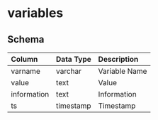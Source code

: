 # variables

## Schema
| Column | Data Type | Description |
| :--- | :--- | :--- |
| varname | varchar | Variable Name |
| value | text | Value |
| information | text | Information |
| ts | timestamp | Timestamp |

